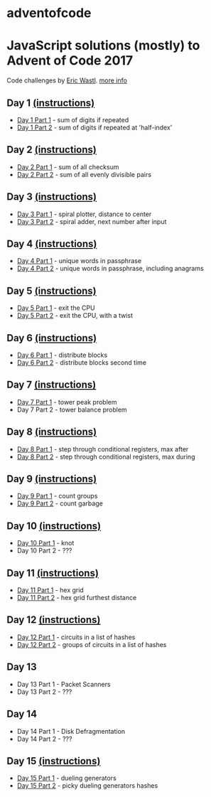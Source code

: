 # adventofcode

# JavaScript solutions (mostly) to Advent of Code 2017

Code challenges by [Eric Wastl](http://was.tl/).
[more info](http://adventofcode.com/2017/about)

## Day 1 [(instructions)](./day1/day1prompt.txt)

* [Day 1 Part 1](./day1/day1part1.js) - sum of digits if repeated
* [Day 1 Part 2](./day1/day1part2.js) - sum of digits if repeated at
  'half-index'

## Day 2 [(instructions)](./day2/day2prompt.txt)

* [Day 2 Part 1](./day2/day2part1.js) - sum of all checksum
* [Day 2 Part 2](./day2/day2part2.js) - sum of all evenly divisible pairs

## Day 3 [(instructions)](./day3/day3prompt.txt)

* [Day 3 Part 1](./day3/day3part1.js) - spiral plotter, distance to center
* [Day 3 Part 2](./day3/day3part2.js) - spiral adder, next number after input

## Day 4 [(instructions)](./day4/day4prompt.txt)

* [Day 4 Part 1](./day4/day4part1.js) - unique words in passphrase
* [Day 4 Part 2](./day4/day4part2.js) - unique words in passphrase, including
  anagrams

## Day 5 [(instructions)](./day5/day5prompt.txt)

* [Day 5 Part 1](./day5/day5part1.js) - exit the CPU
* [Day 5 Part 2](./day5/day5part2.js) - exit the CPU, with a twist

## Day 6 [(instructions)](./day6/day6prompt.txt)

* [Day 6 Part 1](./day6/day6part1.js) - distribute blocks
* [Day 6 Part 2](./day6/day6part2.js) - distribute blocks second time

## Day 7 [(instructions)](./day7/day7prompt.txt)

* [Day 7 Part 1](./day7/day7part1.js) - tower peak problem
* Day 7 Part 2 - tower balance problem

## Day 8 [(instructions)](./day8/day8prompt.txt)

* [Day 8 Part 1](./day8/day8part1.js) - step through conditional registers, max
  after
* [Day 8 Part 2](./day8/day8part2.js) - step through conditional registers, max
  during

## Day 9 [(instructions)](./day9/day9prompt.txt)

* [Day 9 Part 1](./day9/day9part1.js) - count groups
* [Day 9 Part 2](./day9/day9part2.js) - count garbage

## Day 10 [(instructions)](./day10/day10prompt.txt)

* [Day 10 Part 1](./day10/day10part1.js) - knot
* Day 10 Part 2 - ???

## Day 11 [(instructions)](./day11/day11prompt.txt)

* [Day 11 Part 1](./day11/day11part1.js) - hex grid
* [Day 11 Part 2](./day11/day11part2.js) - hex grid furthest distance

## Day 12 [(instructions)](./day12/day12prompt.txt)

* [Day 12 Part 1](./day12/day12part1.js) - circuits in a list of hashes
* [Day 12 Part 2](./day12/day12part2.js) - groups of circuits in a list of
  hashes

## Day 13

* Day 13 Part 1 - Packet Scanners
* Day 13 Part 2 - ???

## Day 14

* Day 14 Part 1 - Disk Defragmentation
* Day 14 Part 2 - ???

## Day 15 [(instructions)](./day15/day15prompt.txt)

* [Day 15 Part 1](./day15/day15part1.js) - dueling generators
* [Day 15 Part 2](./day15/day15part2.js) - picky dueling generators hashes
